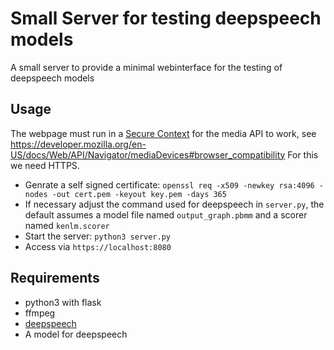 # Small Server for testing deepspeech models

A small server to provide a minimal webinterface for the testing of deepspeech models

## Usage

The webpage must run in a [Secure Context](https://developer.mozilla.org/en-US/docs/Web/Security/Secure_Contexts) for the media API to work, see https://developer.mozilla.org/en-US/docs/Web/API/Navigator/mediaDevices#browser_compatibility For this we need HTTPS.  

* Genrate a self signed certificate: `openssl req -x509 -newkey rsa:4096 -nodes -out cert.pem -keyout key.pem -days 365`
* If necessary adjust the command used for deepspeech in `server.py`, the default assumes a model file named `output_graph.pbmm` and a scorer named `kenlm.scorer`
* Start the server: `python3 server.py`
* Access via `https://localhost:8080`


## Requirements

* python3 with flask
* ffmpeg
* [deepspeech](https://github.com/mozilla/DeepSpeech)
* A model for deepspeech